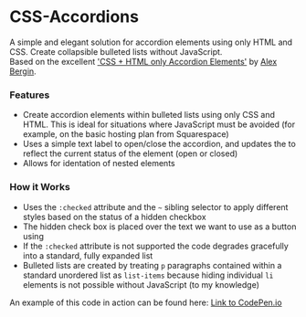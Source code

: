 # CSS-Accordions
A simple and elegant solution for accordion elements using only HTML and CSS. Create collapsible bulleted lists without JavaScript.
<br />
Based on the excellent ['CSS + HTML only Accordion Elements'](https://codepen.io/abergin/pen/ihlDf) by [Alex Bergin](https://codepen.io/abergin/).


### Features

* Create accordion elements within bulleted lists using only CSS and HTML. This is ideal for situations where JavaScript must be avoided (for example, on the basic hosting plan from Squarespace)
* Uses a simple text label to open/close the accordion, and updates the to reflect the current status of the element (open or closed)
* Allows for identation of nested elements

### How it Works

* Uses the `:checked` attribute and the `~` sibling selector to apply different styles based on the status of a hidden checkbox
* The hidden check box is placed over the text we want to use as a button using 
* If the `:checked` attribute is not supported the code degrades gracefully into a standard, fully expanded list
* Bulleted lists are created by treating `p` paragraphs contained within a standard unordered list as `list-items` because hiding individual `li` elements is not possible without JavaScript (to my knowledge)

An example of this code in action can be found here: [Link to CodePen.io](https://codepen.io/togden/pen/xMRbrx)


